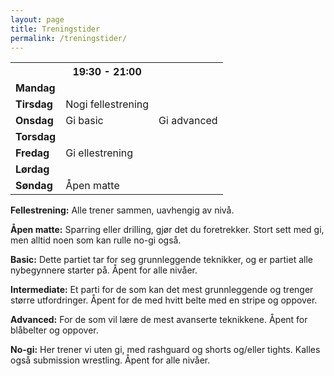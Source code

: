 ```yaml
---
layout: page
title: Treningstider
permalink: /treningstider/
---
```


<table>
<tr><th></th><th>19:30 - 21:00</th><!--th>19:30 - 21:00</th --></tr>
<tr><td style="font-weight: bold;">Mandag</td><td></td><!-- td></td --></tr>
<tr><td style="font-weight: bold;">Tirsdag</td><td>Nogi fellestrening</td><!-- td>Nogi intermediate</td --></tr>
<tr><td style="font-weight: bold;">Onsdag</td><td>Gi basic</td><td>Gi advanced</td></tr>
<tr><td style="font-weight: bold;">Torsdag</td><td></td><!-- td></td --></tr>
<tr><td style="font-weight: bold;">Fredag</td><td>Gi ellestrening</td><!-- td></td --></tr>
<tr><td style="font-weight: bold;">Lørdag</td><td></td><!-- td></td --></tr>
<tr><td style="font-weight: bold;">Søndag</td><td>Åpen matte</td><!-- td></td --></tr>
</table>

<b>Fellestrening:</b> Alle trener sammen, uavhengig av nivå.

<b>Åpen matte:</b> Sparring eller drilling, gjør det du foretrekker. Stort sett med gi, men alltid noen som kan rulle no-gi også.

<b>Basic:</b> Dette partiet tar for seg grunnleggende teknikker, og er partiet alle nybegynnere starter på. Åpent for alle nivåer.

<b>Intermediate:</b> Et parti for de som kan det mest grunnleggende og trenger større utfordringer. Åpent for de med hvitt belte med en stripe og oppover.

<b>Advanced:</b> For de som vil lære de mest avanserte teknikkene. Åpent for blåbelter og oppover.

<b>No-gi:</b> Her trener vi uten gi, med rashguard og shorts og/eller tights. Kalles også submission wrestling. Åpent for alle nivåer.
